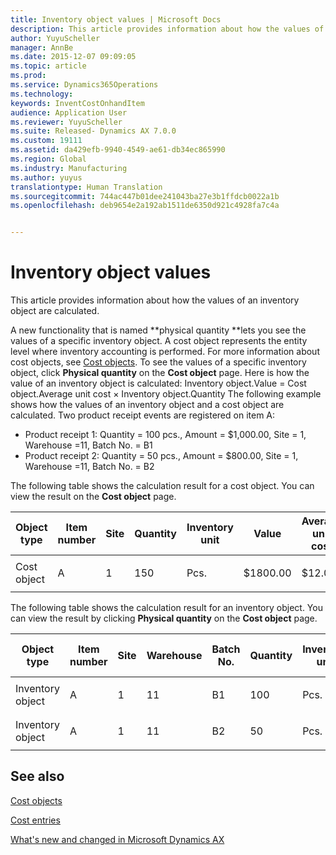 ```yaml
---
title: Inventory object values | Microsoft Docs
description: This article provides information about how the values of an inventory object are calculated.
author: YuyuScheller
manager: AnnBe
ms.date: 2015-12-07 09:09:05
ms.topic: article
ms.prod: 
ms.service: Dynamics365Operations
ms.technology: 
keywords: InventCostOnhandItem
audience: Application User
ms.reviewer: YuyuScheller
ms.suite: Released- Dynamics AX 7.0.0
ms.custom: 19111
ms.assetid: da429efb-9940-4549-ae61-db34ec865990
ms.region: Global
ms.industry: Manufacturing
ms.author: yuyus
translationtype: Human Translation
ms.sourcegitcommit: 744ac447b01dee241043ba27e3b1ffdcb0022a1b
ms.openlocfilehash: deb9654e2a192ab1511de6350d921c4928fa7c4a


---
```


# <a name="inventory-object-values"></a>Inventory object values

This article provides information about how the values of an inventory object are calculated. 

A new functionality that is named **physical quantity **lets you see the values of a specific inventory object. A cost object represents the entity level where inventory accounting is performed. For more information about cost objects, see [Cost objects](https://docs.microsoft.com/en-us/dynamics365/operations/manufacturing/cost-management/cost-object). To see the values of a specific inventory object, click **Physical quantity** on the **Cost object** page. Here is how the value of an inventory object is calculated: Inventory object.Value = Cost object.Average unit cost × Inventory object.Quantity The following example shows how the values of an inventory object and a cost object are calculated. Two product receipt events are registered on item A:

-   Product receipt 1: Quantity = 100 pcs., Amount = $1,000.00, Site = 1, Warehouse =11, Batch No. = B1
-   Product receipt 2: Quantity = 50 pcs., Amount = $800.00, Site = 1, Warehouse =11, Batch No. = B2

The following table shows the calculation result for a cost object. You can view the result on the **Cost object** page.

<table style="width:100%;">
<colgroup>
<col width="14%" />
<col width="14%" />
<col width="14%" />
<col width="14%" />
<col width="14%" />
<col width="14%" />
<col width="14%" />
</colgroup>
<thead>
<tr class="header">
<th>Object type</th>
<th>Item number</th>
<th>Site</th>
<th>Quantity</th>
<th>Inventory unit</th>
<th>Value</th>
<th>Average unit cost</th>
</tr>
</thead>
<tbody>
<tr class="odd">
<td>Cost object</td>
<td>A</td>
<td>1</td>
<td>150</td>
<td>Pcs.</td>
<td><p>$1800.00</p></td>
<td><p>$12.00</p></td>
</tr>
</tbody>
</table>

The following table shows the calculation result for an inventory object. You can view the result by clicking **Physical quantity** on the **Cost object** page.

<table style="width:100%;">
<colgroup>
<col width="11%" />
<col width="11%" />
<col width="11%" />
<col width="11%" />
<col width="11%" />
<col width="11%" />
<col width="11%" />
<col width="11%" />
<col width="11%" />
</colgroup>
<thead>
<tr class="header">
<th>Object type</th>
<th>Item number</th>
<th>Site</th>
<th>Warehouse</th>
<th>Batch No.</th>
<th>Quantity</th>
<th>Inventory unit</th>
<th>Value</th>
<th>Average unit cost</th>
</tr>
</thead>
<tbody>
<tr class="odd">
<td>Inventory object</td>
<td>A</td>
<td>1</td>
<td>11</td>
<td>B1</td>
<td>100</td>
<td>Pcs.</td>
<td><p>$1200.00</p></td>
<td><p>$12.00</p></td>
</tr>
<tr class="even">
<td>Inventory object</td>
<td>A</td>
<td>1</td>
<td>11</td>
<td>B2</td>
<td>50</td>
<td>Pcs.</td>
<td><p>$600.00</p></td>
<td><p>$12.00</p></td>
</tr>
</tbody>
</table>



<a name="see-also"></a>See also
--------

[Cost objects](https://docs.microsoft.com/en-us/dynamics365/operations/manufacturing/cost-management/cost-object)

[Cost entries](https://docs.microsoft.com/en-us/dynamics365/operations/manufacturing/cost-management/cost-entries)

[What's new and changed in Microsoft Dynamics AX](https://docs.microsoft.com/en-us/dynamics365/operations/core/organization-administration/whats-new-or-changed-in-dynamics-ax-7)




<!--HONumber=Feb17_HO3-->


